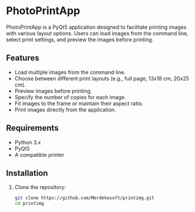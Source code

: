 # PhotoPrintApp

PhotoPrintApp is a PyQt5 application designed to facilitate printing images with various layout options. Users can load images from the command line, select print settings, and preview the images before printing.

## Features

- Load multiple images from the command line.
- Choose between different print layouts (e.g., full page, 13x18 cm, 20x25 cm).
- Preview images before printing.
- Specify the number of copies for each image.
- Fit images to the frame or maintain their aspect ratio.
- Print images directly from the application.

## Requirements

- Python 3.x
- PyQt5
- A compatible printer

## Installation

1. Clone the repository:
   ```bash
   git clone https://github.com/Merdekasoft/printimg.git
   cd printimg
